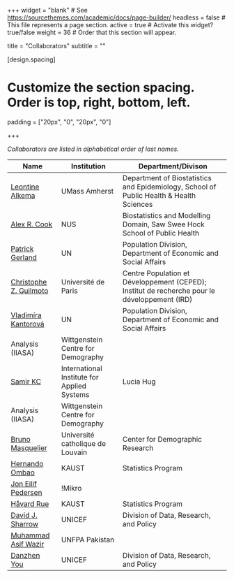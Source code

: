 +++
widget = "blank"  # See https://sourcethemes.com/academic/docs/page-builder/
headless = false  # This file represents a page section.
active = true  # Activate this widget? true/false
weight = 36  # Order that this section will appear.

title = "Collaborators"
subtitle = ""

[design.spacing]
# Customize the section spacing. Order is top, right, bottom, left.
padding = ["20px", "0", "20px", "0"]

+++

_Collaborators are listed in alphabetical order of last names._


| Name              | Institution | Department/Divison |
| ------------------| ------------|------------------- |
| [Leontine Alkema](https://leontinealkema.github.io/alkema_lab/) | UMass Amherst | Department of Biostatistics and Epidemiology, School of Public Health & Health Sciences |
| [Alex R. Cook](https://sph.nus.edu.sg/faculty-directory/cook-alex-richard/) | NUS | Biostatistics and Modelling Domain, Saw Swee Hock School of Public Health |
| [Patrick Gerland](http://www.researchgate.net/profile/Patrick_Gerland) | UN | Population Division, Department of Economic and Social Affairs |
| [Christophe Z. Guilmoto](http://www.demographie.net/) | Université de Paris | Centre Population et Développement (CEPED); Institut de recherche pour le développement (IRD) |
| [Vladimíra Kantorová](https://www.linkedin.com/in/vladimira-kantorova-a5674149) | UN | Population Division, Department of Economic and Social Affairs |
Analysis (IIASA) | Wittgenstein Centre for Demography |
| [Samir KC](http://www.wittgensteincentre.org/en/staff/member/kc.htm) | International Institute for Applied Systems | Lucia Hug | UNICEF | Division of Data, Research, and Policy |
Analysis (IIASA) | Wittgenstein Centre for Demography |
| [Bruno Masquelier](https://uclouvain.be/fr/repertoires/bruno.masquelier) | Université catholique de Louvain | Center for Demographic Research |
| [Hernando Ombao](https://cemse.kaust.edu.sa/biostats/people/person/hernando-ombao) | KAUST | Statistics Program |
| [Jon Eilif Pedersen](https://cmrjack.org/) | !Mikro | |
| [Håvard Rue](https://cemse.kaust.edu.sa/bayescomp/people/person/haavard-rue) | KAUST | Statistics Program |
| [David J. Sharrow](https://scholar.google.com/citations?user=QIy_JRcAAAAJ&hl=en) | UNICEF | Division of Data, Research, and Policy |
| [Muhammad Asif Wazir](https://scholar.google.com/citations?user=4o96UvEAAAAJ&hl=en) | UNFPA Pakistan |  |
| [Danzhen You](https://scholar.google.com/citations?user=9-z_XD4AAAAJ&hl=en) | UNICEF | Division of Data, Research, and Policy |

# <div id="mapid"></div>